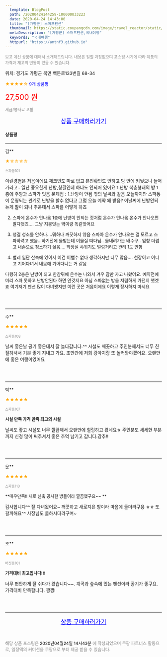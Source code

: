 ```yaml
---
  template: BlogPost
  path: /20200424144259-100000033223
  date: 2020-04-24 14:43:00
  title: "[가평군] 스머프펜션"
  thumbnail: https://static.coupangcdn.com/image/travel_reactor/static/booking/image/pension/ddnayo/a6f37076-9bd2-49cd-a7d5-4e931ee9cc54.jpg
  metaDescription: "[가평군] 스머프펜션,국내여행"
  keywords: "국내여행"
  httpurl: "https://antnf3.github.io"
---
```

  
<span style="color: #888;font-size:0.8rem">보고 계신 상품에 대해서 소개해드립니다.
내용은 일절 과장없으며 포스팅 시기에 따라 제품의 가격과 재고의 변동이 있을 수 있습니다.</span>
  
<span style="font-size: 0.9rem;">위치: 경기도 가평군 북면 백둔로133번길 68-34</span>
  
<span style="color: orange;">★★★★☆</span> <span style="color: blue;font-size: 0.85rem;">9개 상품평</span>
  
<span style="color: red;font-size: 1.5rem;">27,500 원</span>
  
<span style="color: #888;font-size:0.8rem">세금/봉사료 포함</span>





<p align="center"><a href="http://me2.do/FlY9TGOk" style="font-size: 1.2rem; color: blue;">상품 구매하러가기</a></p>

#### 상품평
  
---
  
김**
    
<span style="color: orange;">★☆☆☆☆</span>
    
<span style="color: #888;font-size:0.7rem">스파동101</span>
    

    
<span style="font-size: 0.9rem;">이런경험은 처음이에요
체크인도 따로 없고 본인확인도 안하고 방 안에  키둿으니 들어가라고..
일단 중요한게 난방,청결인데 하나도 안되어 있어요
1.난방 
복층형태의 방
1층에 주방과 스파가 잇음
문제점 :
 1.난방이 안됨 밖의 날씨와 같음 
오늘까지만 스파동이 운영되는 관계로 난방을 할수 없다고 그럼 오늘 예약 왜 받음? 이날씨에 난방안되는게 말이 되나 추운데서 스파를 어떻게 하죠

2. 스파에 온수가 안나옴
 1층에 난방이 안되는 것처럼 온수가 안나옴 
온수가 안나오면 말다햇죠.... 그냥 지붕잇는 밖이랑 똑같앗어요

3. 청결
 청소를 안하나....뭐하나 깨끗하지 않음 
스파아 온수가 안나오는 걸  모르고 스파하려고 했음...하기전에  물받는데 이물질 떠다님.. 물내려가는 배수구.. 엄청 더럽고 내손으로 청소하기 싫음....
 화장실 샤워기도 덜렁거리고 관리 1도 안함

4. 벌레
일단 산속에 있어서 이건 어뻘수 없다 생각하지만 너무 많음....
천장이고 어디고 기어다녀서 내몸애 기어다니는 거 같음

다행히 2층은 난방이 되고 한참뒤에 온수는 나와서 겨우 잠만 자고 나왔어요. 예약전에 미리 스파 못하고 난방안된다 하면 안갓지요 아님 스파없는 방을 저렴하게 가던지 햇겟죠
여기저기 펜션 많이 다녀봣지만 이런 곳은 처음이에요
이렇게 장사하지 마세요</span>
    
<br>
<br>

---
  
주**
    
<span style="color: orange;">★★★★★</span>
    
<span style="color: #888;font-size:0.7rem">스파동108</span>
    

    
<span style="font-size: 0.9rem;">날씨 좋은날 공기 좋은데서 잘 놀다갑니다.^^ 시설도 깨끗하고 주인분께서도 너무 친절하셔서 기분 좋게 지내고 가요. 조만간에 저희 강아지랑 또 놀러와야겠어요. 오랜만에 좋은 여행이였어요</span>
    
<br>
<br>

---
  
박**
    
<span style="color: orange;">★★★★★</span>
    
<span style="color: #888;font-size:0.7rem">스파동107</span>
    
<span style="font-size:0.85rem">**시설 만족 가격 만족 최고의 시설**</span>
    
<span style="font-size: 0.9rem;">날씨도 좋고 시설도 너무 깔끔해서 오랜만에 힐링하고 왔네요ㅎ 주인분도 세세한 부분까지 신경  많이 써주셔서 좋은 추억 남기고 갑니다.강추!!</span>
    
<br>
<br>

---
  
문**
    
<span style="color: orange;">★★★★★</span>
    
<span style="color: #888;font-size:0.7rem">스파동110</span>
    
<span style="font-size:0.85rem">**매우만족!! 새로 신축 공사한 방들이라 깔끔했구요~~ **</span>
    
<span style="font-size: 0.9rem;">감사합니다^^
잘 다녀왔어요~ 깨끗하고 새로지은 방이라 마음에 들더라구용 ㅎㅎ 또 갈까해요^^ 사장님도 쿨하시더라구여~</span>
    
<br>
<br>

---
  
조**
    
<span style="color: orange;">★★★★★</span>
    
<span style="color: #888;font-size:0.7rem">버섯동101</span>
    
<span style="font-size:0.85rem">**가격대비 최고입니다!!!**</span>
    
<span style="font-size: 0.9rem;">너무 편안하게 잘 쉬다가 왔습니다~~. 계곡과 숲속에 있는 펜션이라 공기가 좋구요. 가격대비 만족합니다. 짱짱!</span>
    
<br>
<br>


  
---
  
<p align="center"><a href="http://me2.do/FlY9TGOk" style="font-size: 1.2rem; color: blue;">상품 구매하러가기</a></p>
  
<br>
  
<span style="font-size: 0.85rem; color: #888;">해당 상품 포스팅은 <span style="color: #000;"> 2020년04월24일 14시43분 </span> 에 작성되었으며 쿠팡 파트너스 활동으로, 일정액의 커미션을 쿠팡으로 부터 제공 받을 수 있습니다.</span>